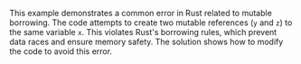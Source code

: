 This example demonstrates a common error in Rust related to mutable borrowing.  The code attempts to create two mutable references (`y` and `z`) to the same variable `x`. This violates Rust's borrowing rules, which prevent data races and ensure memory safety. The solution shows how to modify the code to avoid this error.